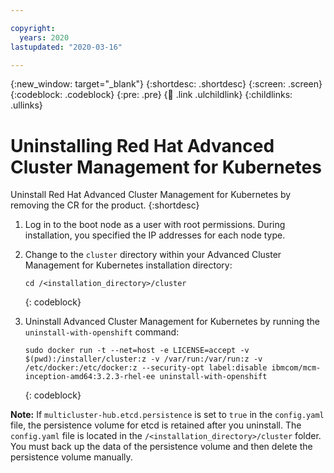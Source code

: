 ```yaml
---

copyright:
  years: 2020
lastupdated: "2020-03-16"

---
```


{:new_window: target="_blank"}
{:shortdesc: .shortdesc}
{:screen: .screen}
{:codeblock: .codeblock}
{:pre: .pre}
{:child: .link .ulchildlink}
{:childlinks: .ullinks}

# Uninstalling Red Hat Advanced Cluster Management for Kubernetes

Uninstall Red Hat Advanced Cluster Management for Kubernetes by removing the CR for the product.
{:shortdesc}

1. Log in to the boot node as a user with root permissions. During installation, you specified the IP addresses for each node type.

2. Change to the `cluster` directory within your Advanced Cluster Management for Kubernetes installation directory:
    ```
    cd /<installation_directory>/cluster
    ```
    {: codeblock}

3. Uninstall Advanced Cluster Management for Kubernetes by running the `uninstall-with-openshift` command:
    ```
    sudo docker run -t --net=host -e LICENSE=accept -v $(pwd):/installer/cluster:z -v /var/run:/var/run:z -v /etc/docker:/etc/docker:z --security-opt label:disable ibmcom/mcm-inception-amd64:3.2.3-rhel-ee uninstall-with-openshift
    ```
    {: codeblock}

**Note:** If `multicluster-hub.etcd.persistence` is set to `true` in the `config.yaml` file, the persistence volume for etcd is retained after you uninstall. The `config.yaml` file is located in the `/<installation_directory>/cluster` folder. You must back up the data of the persistence volume and then delete the persistence volume manually.

